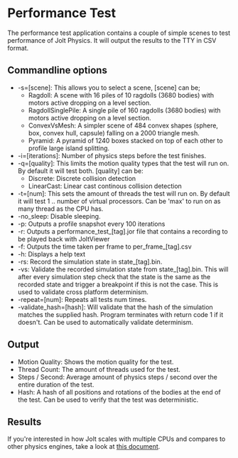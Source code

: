 # Performance Test

The performance test application contains a couple of simple scenes to test performance of Jolt Physics. It will output the results to the TTY in CSV format.

## Commandline options

- -s=[scene]: This allows you to select a scene, [scene] can be;
    - Ragdoll: A scene with 16 piles of 10 ragdolls (3680 bodies) with motors active dropping on a level section.
	- RagdollSinglePile: A single pile of 160 ragdolls (3680 bodies) with motors active dropping on a level section.
    - ConvexVsMesh: A simpler scene of 484 convex shapes (sphere, box, convex hull, capsule) falling on a 2000 triangle mesh.
	- Pyramid: A pyramid of 1240 boxes stacked on top of each other to profile large island splitting.
- -i=[iterations]: Number of physics steps before the test finishes.
- -q=[quality]: This limits the motion quality types that the test will run on. By default it will test both. [quality] can be:
    - Discrete: Discrete collision detection
    - LinearCast: Linear cast continous collision detection
- -t=[num]: This sets the amount of threads the test will run on. By default it will test 1 .. number of virtual processors. Can be 'max' to run on as many thread as the CPU has.
- -no_sleep: Disable sleeping.
- -p: Outputs a profile snapshot every 100 iterations
- -r: Outputs a performance_test_[tag].jor file that contains a recording to be played back with JoltViewer
- -f: Outputs the time taken per frame to per_frame_[tag].csv
- -h: Displays a help text
- -rs: Record the simulation state in state_[tag].bin.
- -vs: Validate the recorded simulation state from state_[tag].bin. This will after every simulation step check that the state is the same as the recorded state and trigger a breakpoint if this is not the case. This is used to validate cross platform determinism.
- -repeat=[num]: Repeats all tests num times.
- -validate_hash=[hash]: Will validate that the hash of the simulation matches the supplied hash. Program terminates with return code 1 if it doesn't. Can be used to automatically validate determinism.

## Output

- Motion Quality: Shows the motion quality for the test.
- Thread Count: The amount of threads used for the test.
- Steps / Second: Average amount of physics steps / second over the entire duration of the test.
- Hash: A hash of all positions and rotations of the bodies at the end of the test. Can be used to verify that the test was deterministic.

## Results

If you're interested in how Jolt scales with multiple CPUs and compares to other physics engines, take a look at [this document](https://jrouwe.nl/jolt/JoltPhysicsMulticoreScaling.pdf).
